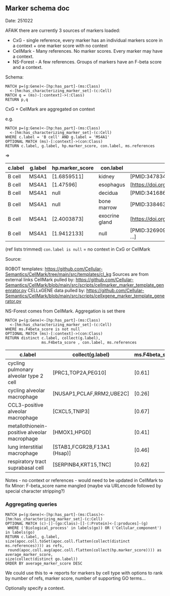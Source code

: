 ## Marker schema doc

Date: 251022

AFAIK there are currently 3 sources of markers loaded:

- CxG - single reference, every marker has an individual markers score in a context + one marker score with no context
- CellMark - Many references.  No marker scores.  Every marker may have a context.
- NS-Forest - A few references. Groups of markers have an F-beta score and a context.

Schema:
```cypher
MATCH p=(g:Gene)<-[hp:has_part]-(ms:Class)
  <-[hm:has_characterizing_marker_set]-(c:Cell)
MATCH q = (ms)-[:context]->(:Class) 
RETURN p,q
```

CxG + CellMark are aggregated on context

e.g. 

```cypher
MATCH p=(g:Gene)<-[hp:has_part]-(ms:Class)
  <-[hm:has_characterizing_marker_set]-(c:Cell) 
WHERE c.label = 'B cell' AND g.label = 'MS4A1'
OPTIONAL MATCH (ms)-[:context]->(con:Class) 
RETURN c.label, g.label, hp.marker_score, con.label, ms.references
```

=>

c.label | g.label | hp.marker_score | con.label | ms.references
-- | -- | -- | -- | --
B cell | MS4A1 | [1.6859511] | kidney | [PMID:34783463,https://doi.org/10.1101/2023.10.30.563174,...]
B cell | MS4A1 | [1.47596] | esophagus | [https://doi.org/10.1101/2023.10.30.563174,PMID:31892341]
B cell | MS4A1 | null | decidua | [PMID:34168655]
B cell | MS4A1 | null | bone marrow | [PMID:33846355,https://doi.org/10.1101/2023.10.30.563174 ...]
B cell | MS4A1 | [2.4003873] | exocrine gland | [https://doi.org/10.1101/2023.10.30.563174]
B cell | MS4A1 | [1.9412133] | null | [PMID:32690901,https://doi.org/10.1101/2023.10.30.563174, ...]

(ref lists trimmed)
`con.label is null` = no context in CxG or CellMark

Source: 

ROBOT templates: https://github.com/Cellular-Semantics/CellMark/tree/main/src/templates/cl_kg
Sources are from external links
CellMark pulled by: https://github.com/Cellular-Semantics/CellMark/blob/main/src/scripts/cellmarker_marker_template_genenrator.py
CELLxGENE data pulled by: https://github.com/Cellular-Semantics/CellMark/blob/main/src/scripts/cellxgene_marker_template_generator.py



NS-Forest comes from CellMark.  Aggregation is set there

```cypher
MATCH p=(g:Gene)<-[hp:has_part]-(ms:Class)
  <-[hm:has_characterizing_marker_set]-(c:Cell) 
WHERE ms.F4beta_score is not null
OPTIONAL MATCH (ms)-[:context]->(con:Class) 
RETURN distinct c.label, collect(g.label), 
                ms.F4beta_score , con.label, ms.references
```

c.label | collect(g.label) | ms.F4beta_score | con.label | ms.references
-- | -- | -- | -- | --
cycling pulmonary alveolar type 2 cell | [PRC1,TOP2A,PEG10] | [0.61] | null | null
cycling alveolar macrophage | [NUSAP1,PCLAF,RRM2,UBE2C] | [0.26] | null | null
CCL3-positive alveolar macrophage | [CXCL5,TNIP3] | [0.67] | null | null
metallothionein-positive alveolar   macrophage | [HMOX1,HPGD] | [0.41] | null | null
lung interstitial macrophage | [STAB1,FCGR2B,F13A1 (Hsap)] | [0.46] | null | null
respiratory tract suprabasal cell | [SERPINB4,KRT15,TNC] | [0.62] | null | null


Notes - no context or references - would need to be updated in CellMark to fix
Minor: F-beta_score name mangled (maybe via URLencode followed by special character stripping?)

### Aggregating queries

```cypher
MATCH p=(g:Gene)<-[hp:has_part]-(ms:Class)<-[hm:has_characterizing_marker_set]-(c:Cell) 
OPTIONAL MATCH (c)-[]-(go:Class)-[]-(:Protein)<-[:produces]-(g)
 WHERE ('Biological_process' in labels(go)) OR ('Cellular_component') in labels(go) 
RETURN c.label, g.label, 
size(apoc.coll.toSet(apoc.coll.flatten(collect(distinct ms.references)))) as refs,
 round(apoc.coll.avg(apoc.coll.flatten(collect(hp.marker_score)))) as average_marker_score,
size(collect(distinct go.label))
ORDER BY average_marker_score DESC
```
We could use this to => reports for markers by cell type with options to rank
by number of refs, marker score, number of supporting GO terms...

Optionally specify a context.
